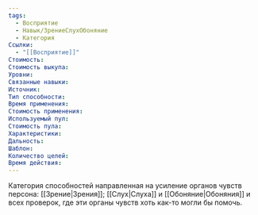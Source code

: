 ```yaml
---
tags:
  - Восприятие
  - Навык/ЗрениеСлухОбоняние
  - Категория
Ссылки:
  - "[[Восприятие]]"
Стоимость:
Стоимость выкупа:
Уровни:
Связанные навыки:
Источник:
Тип способности:
Время применения:
Стоимость применения:
Используемый пул:
Стоимость пула:
Характеристики:
Дальность:
Шаблон:
Количество целей:
Время действия:
---
```

Категория способностей направленная на усиление органов чувств персона: [[Зрение|Зрения]]; [[Слух|Слуха]] и [[Обоняние|Обоняния]] и всех проверок, где эти органы чувств хоть как-то могли бы помочь.